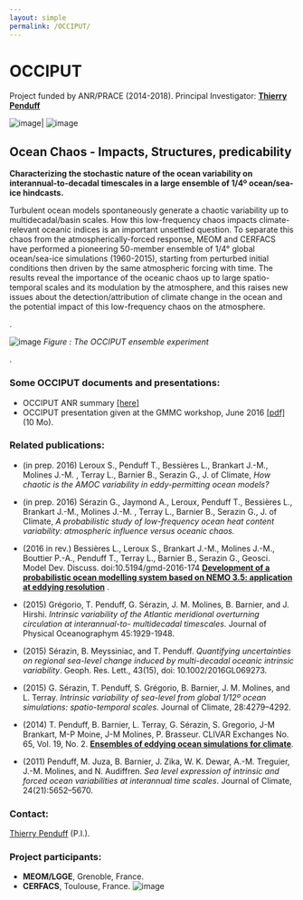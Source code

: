 ```yaml
---
layout: simple
permalink: /OCCIPUT/
---
```


# OCCIPUT
Project funded by ANR/PRACE  (2014-2018). Principal Investigator: [**Thierry Penduff**](http://lgge.osug.fr/personnels/Penduff_Thierry)

![image]({{site.baseurl}}/img/ensemble.png)| ![image]({{site.baseurl}}/img/hires.png)

##  Ocean Chaos - Impacts, Structures, predicability
**Characterizing the stochastic nature of the ocean variability on interannual-to-decadal timescales in a large ensemble of 1/4º ocean/sea-ice hindcasts.**

Turbulent ocean models spontaneously generate a chaotic variability up to multi­decadal/basin scales. How this low­-frequency chaos impacts climate-relevant oceanic indices is an important unsettled question. To separate this chaos from the atmospherically-forced response, MEOM and CERFACS have performed a pioneering 50-member ensemble of 1/4° global ocean/sea-ice simulations (1960-2015), starting from perturbed initial conditions then driven by the same atmospheric forcing with time. The results reveal the importance of the oceanic chaos up to  large spatio-temporal scales and its modulation by the atmosphere, and this raises new issues about the detection/attribution of climate change in the ocean and the potential impact of this low-frequency chaos on the atmosphere.

.


![image]({{site.baseurl}}/img/occiput-spagettis2.png)
*Figure : The OCCIPUT ensemble experiment*

.

### **Some OCCIPUT documents and presentations:**
  -  OCCIPUT ANR summary [ [here] ](http://www.agence-nationale-recherche.fr/en/anr-funded-project/?tx_lwmsuivibilan_pi2%5BCODE%5D=ANR-13-BS06-0007)
  -  OCCIPUT presentation given at the GMMC workshop, June 2016 [ [pdf] ](https://www.mercator-ocean.fr/wp-content/uploads/2016/06/5-LEROUX-GMMC2016.pdf) (10 Mo).

### **Related publications:**
  - (in prep. 2016) Leroux S., Penduff T., Bessières L.,  Brankart J.-M., Molines J.-M. , Terray L., Barnier B., Serazin G., J. of Climate, *How chaotic is the AMOC variability in eddy-permitting ocean models?*

  - (in prep. 2016) Sérazin G., Jaymond A., Leroux, Penduff T., Bessières L.,  Brankart J.-M., Molines J.-M. , Terray L., Barnier B., Serazin G., J. of Climate, *A probabilistic study of low-frequency ocean heat content variability: atmospheric influence versus oceanic chaos.*

 - (2016 in rev.) Bessières L.,  Leroux S., Brankart J.-M., Molines J.-M., Bouttier P.-A., Penduff T., Terray L., Barnier B., Serazin G., Geosci. Model Dev. Discuss. doi:10.5194/gmd-2016-174 [**Development of a probabilistic ocean modelling system based on NEMO 3.5: application at eddying resolution**](http://www.geosci-model-dev-discuss.net/gmd-2016-174/) .

 - (2015) Grégorio, T. Penduff, G. Sérazin, J. M. Molines, B. Barnier, and J. Hirshi. *Intrinsic variability of the Atlantic meridional overturning circulation at interannual-to- multidecadal timescales*. Journal of Physical Oceanographym 45:1929-1948.

 - (2015) Sérazin, B. Meyssiniac, and T. Penduff. *Quantifying uncertainties on regional sea-level change induced by multi-decadal oceanic intrinsic variability*. Geoph. Res. Lett., 43(15), doi: 10.1002/2016GL069273.

 - (2015) G. Sérazin, T. Penduff, S. Grégorio, B. Barnier, J. M. Molines, and L. Terray. *Intrinsic variability of sea-level from global 1/12º ocean simulations: spatio-temporal scales*. Journal of Climate, 28:4279–4292.

 - (2014) T. Penduff, B. Barnier, L. Terray, G. Sérazin, S. Gregorio, J-M Brankart, M-P Moine, J-M Molines, P. Brasseur. CLIVAR Exchanges No. 65, Vol. 19, No. 2. [**Ensembles of eddying ocean simulations for climate**](http://lgge.osug.fr/personnels/Penduff_Thierry/DOCUMENTS_RECHERCHE/CLIVAR14/Penduff2014.pdf).

 - (2011) Penduff, M. Juza, B. Barnier, J. Zika, W. K. Dewar, A.-M. Treguier, J.-M. Molines, and N. Audiffren. *Sea level expression of intrinsic and forced ocean variabilities at interannual time scales*. Journal of Climate, 24(21):5652–5670.

  
### **Contact:**
 [Thierry Penduff](http://lgge.osug.fr/personnels/Penduff_Thierry) (P.I.).

### **Project participants:**
 - **MEOM/LGGE**, Grenoble, France.
 - **CERFACS**, Toulouse, France.
![image]({{site.baseurl}}/img/occiputsponsors.png)

